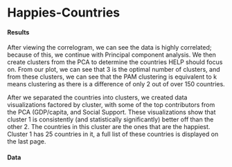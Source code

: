 # Happies-Countries

#### Results
After viewing the correlogram, we can see the data is highly correlated; because of this, we continue with Principal component analysis. We then create clusters from the PCA to determine the countries HELP should focus on. From our plot, we can see that 3 is the optimal number of clusters, and from these clusters, we can see that the PAM clustering is equivalent to k means clustering as there is a difference of only 2 out of over 150 countries.

After we separated the countries into clusters, we created data visualizations factored by cluster, with some of the top contributors from the PCA (GDP/capita, and Social Support. These visualizations show that cluster 1 is consistently (and statistically significantly) better off than the other 2. The countries in this cluster are the ones that are the happiest. Cluster 1 has 25 countries in it, a full list of these countries is displayed on the last page.

#### Data
